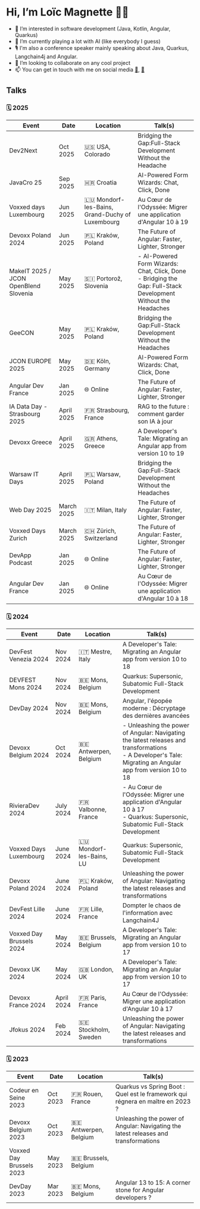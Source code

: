 # Hi, I’m Loïc Magnette 👨‍💻
- 👀 I’m interested in software development (Java, Kotlin, Angular, Quarkus) 
- 🌱 I’m currently playing a lot with AI (like everybody I guess)
- 🎙️ I'm also a conference speaker mainly speaking about Java, Quarkus, Langchain4j and Angular.
- 💞️ I’m looking to collaborate on any cool project
- 📫 You can get in touch with me on social media [🏢](https://www.linkedin.com/in/lmagnette/), [🦋](https://bsky.app/profile/lomagnette.bsky.social)

## Talks

### 🗓️ 2025

| Event                                      | Date        | Location             | Talk(s)                                                                  |
|-------------------------------------------|-------------|-----------------------|--------------------------------------------------------------------------|
| Dev2Next                                  | Oct 2025    | 🇺🇸 USA, Colorado       | Bridging the Gap:Full-Stack Development Without the Headache            |
| JavaCro 25                                | Sep 2025    | 🇭🇷 Croatia             | AI-Powered Form Wizards: Chat, Click, Done                              |
| Voxxed days Luxembourg                    | Jun 2025    | 🇱🇺 Mondorf-les-Bains, Grand-Duchy of Luxembourg | Au Cœur de l'Odyssée: Migrer une application d'Angular 10 à 19          |
| Devoxx Poland 2024                        | Jun 2025    | 🇵🇱 Kraków, Poland       | The Future of Angular: Faster, Lighter, Stronger                        |
| MakeIT 2025 / JCON OpenBlend Slovenia     | May 2025    | 🇸🇮 Portorož, Slovenia   | - AI-Powered Form Wizards: Chat, Click, Done <br>- Bridging the Gap: Full-Stack Development Without the Headaches   |
| GeeCON                                    | May 2025    | 🇵🇱 Kraków, Poland       | Bridging the Gap:Full-Stack Development Without the Headaches           |
| JCON EUROPE 2025                          | May 2025    | 🇩🇪 Köln, Germany        | AI-Powered Form Wizards: Chat, Click, Done                             |
| Angular Dev France                        | Jan 2025    | 🌐 Online               | The Future of Angular: Faster, Lighter, Stronger                        |
| IA Data Day - Strasbourg 2025             | April 2025  | 🇫🇷 Strasbourg, France   | RAG to the future : comment garder son IA à jour                        |
| Devoxx Greece                             | April 2025  | 🇬🇷 Athens, Greece       | A Developer's Tale: Migrating an Angular app from version 10 to 19      |
| Warsaw IT Days                            | April 2025  | 🇵🇱 Warsaw, Poland       | Bridging the Gap:Full-Stack Development Without the Headaches           |
| Web Day 2025                              | March 2025  | 🇮🇹 Milan, Italy         | The Future of Angular: Faster, Lighter, Stronger                        |
| Voxxed Days Zurich                        | March 2025  | 🇨🇭 Zürich, Switzerland  | The Future of Angular: Faster, Lighter, Stronger                        |
| DevApp Podcast                            | Jan 2025    | 🌐 Online               | The Future of Angular: Faster, Lighter, Stronger                        |
| Angular Dev France                        | Jan 2025    | 🌐 Online               | Au Cœur de l'Odyssée: Migrer une application d'Angular 10 à 18          |


### 🗓️ 2024

| Event                      | Date         | Location                    | Talk(s)                                                                 |
|---------------------------|--------------|-----------------------------|-------------------------------------------------------------------------|
| DevFest Venezia 2024      | Nov 2024     | 🇮🇹 Mestre, Italy               | A Developer's Tale: Migrating an Angular app from version 10 to 18    |
| DEVFEST Mons 2024         | Nov 2024     | 🇧🇪 Mons, Belgium               | Quarkus: Supersonic, Subatomic Full-Stack Development                  |
| DevDay 2024               | Nov 2024     | 🇧🇪 Mons, Belgium               | Angular, l'épopée moderne : Décryptage des dernières avancées  |
| Devoxx Belgium 2024       | Oct 2024     | 🇧🇪 Antwerpen, Belgium          | - Unleashing the power of Angular: Navigating the latest releases and transformations <br>- A Developer's Tale: Migrating an Angular app from version 10 to 18   |
| RivieraDev 2024           | July 2024    | 🇫🇷 Valbonne, France            | - Au Cœur de l'Odyssée: Migrer une application d'Angular 10 à 17 <br>-  Quarkus: Supersonic, Subatomic Full-Stack Development |
| Voxxed Days Luxembourg    | June 2024    | 🇱🇺 Mondorf-les-Bains, LU       | Quarkus: Supersonic, Subatomic Full-Stack Development                  |
| Devoxx Poland 2024        | June 2024    | 🇵🇱 Kraków, Poland              | Unleashing the power of Angular: Navigating the latest releases and transformations             |
| DevFest Lille 2024        | June 2024    | 🇫🇷 Lille, France               | Dompter le chaos de l'information avec Langchain4J                     |
| Voxxed Day Brussels 2024  | May 2024     | 🇧🇪 Brussels, Belgium           | A Developer's Tale: Migrating an Angular app from version 10 to 17     |
| Devoxx UK 2024            | May 2024     | 🇬🇧 London, UK                  | A Developer's Tale: Migrating an Angular app from version 10 to 17   |
| Devoxx France 2024        | April 2024   | 🇫🇷 Paris, France               | Au Cœur de l'Odyssée: Migrer une application d'Angular 10 à 17   |
| Jfokus 2024               | Feb 2024     | 🇸🇪 Stockholm, Sweden           | Unleashing the power of Angular: Navigating the latest releases and transformations |


### 🗓️ 2023

| Event                     | Date         | Location             | Talk(s)              |
|--------------------------|--------------|----------------------|----------------------|
| Codeur en Seine 2023     | Oct 2023     | 🇫🇷 Rouen, France        | Quarkus vs Spring Boot : Quel est le framework qui régnera en maître en 2023 ?           |
| Devoxx Belgium 2023      | Oct 2023     | 🇧🇪 Antwerpen, Belgium   | Unleashing the power of Angular: Navigating the latest releases and transformations            |
| Voxxed Day Brussels 2023 | May 2023     | 🇧🇪 Brussels, Belgium    |             |
| DevDay 2023              | Mar 2023     | 🇧🇪 Mons, Belgium        | Angular 13 to 15: A corner stone for Angular developers ?            |

